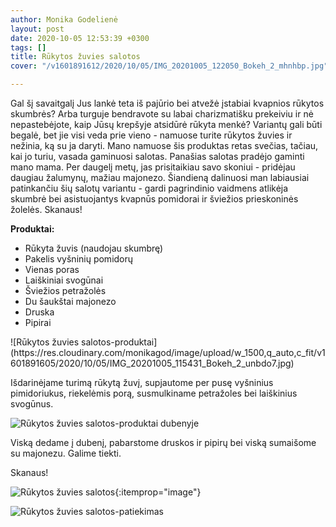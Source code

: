 ```yaml
---
author: Monika Godelienė
layout: post
date: 2020-10-05 12:53:39 +0300
tags: []
title: Rūkytos žuvies salotos
cover: "/v1601891612/2020/10/05/IMG_20201005_122050_Bokeh_2_mhnhbp.jpg"

---
```

Gal šį savaitgalį Jus lankė teta iš pajūrio bei atvežė įstabiai kvapnios rūkytos skumbrės? Arba turguje bendravote su labai charizmatišku prekeiviu ir nė nepastebėjote, kaip Jūsų krepšyje atsidūrė rūkyta menkė? Variantų gali būti begalė, bet jie visi veda prie vieno - namuose turite rūkytos žuvies ir nežinia, ką su ja daryti. Mano namuose šis produktas retas svečias, tačiau, kai jo turiu, vasada gaminuosi salotas. Panašias salotas pradėjo gaminti mano mama. Per daugelį metų, jas prisitaikiau savo skoniui - pridėjau daugiau žalumynų, mažiau majonezo. Šiandieną dalinuosi man labiausiai patinkančiu šių salotų variantu -  gardi pagrindinio vaidmens atlikėja skumbrė bei asistuojantys kvapnūs pomidorai ir šviežios prieskoninės žolelės. Skanaus!

**Produktai:**

* <span itemprop="recipeIngredient">Rūkyta žuvis (naudojau skumbrę)</span>
* <span itemprop="recipeIngredient">Pakelis vyšninių pomidorų</span>
* <span itemprop="recipeIngredient">Vienas poras</span>
* <span itemprop="recipeIngredient">Laiškiniai svogūnai</span>
* <span itemprop="recipeIngredient">Šviežios petražolės</span>
* <span itemprop="recipeIngredient">Du šaukštai majonezo</span>
* <span itemprop="recipeIngredient">Druska</span>
* <span itemprop="recipeIngredient">Pipirai</span>

<div itemprop="recipeInstructions" markdown="1">
![Rūkytos žuvies salotos-produktai](https://res.cloudinary.com/monikagod/image/upload/w_1500,q_auto,c_fit/v1601891605/2020/10/05/IMG_20201005_115431_Bokeh_2_unbdo7.jpg)

Išdarinėjame turimą rūkytą žuvį, supjautome per pusę vyšninius pimidoriukus, riekelėmis porą, susmulkiname petražoles bei laiškinius svogūnus.

![Rūkytos žuvies salotos-produktai dubenyje](https://res.cloudinary.com/monikagod/image/upload/w_1500,q_auto,c_fit/v1601891605/2020/10/05/IMG_20201005_121148_Bokeh_2_eb72jy.jpg)

Viską dedame į dubenį, pabarstome druskos ir pipirų bei viską sumaišome su majonezu. Galime tiekti.
</div>

Skanaus!

![Rūkytos žuvies salotos](https://res.cloudinary.com/monikagod/image/upload/w_1500,q_auto,c_fit/v1601891612/2020/10/05/IMG_20201005_122050_Bokeh_2_mhnhbp.jpg){:itemprop="image"}

![Rūkytos žuvies salotos-patiekimas](https://res.cloudinary.com/monikagod/image/upload/w_1500,q_auto,c_fit/v1601891613/2020/10/05/IMG_20201005_122811_Bokeh_2_cd0hmu.jpg)